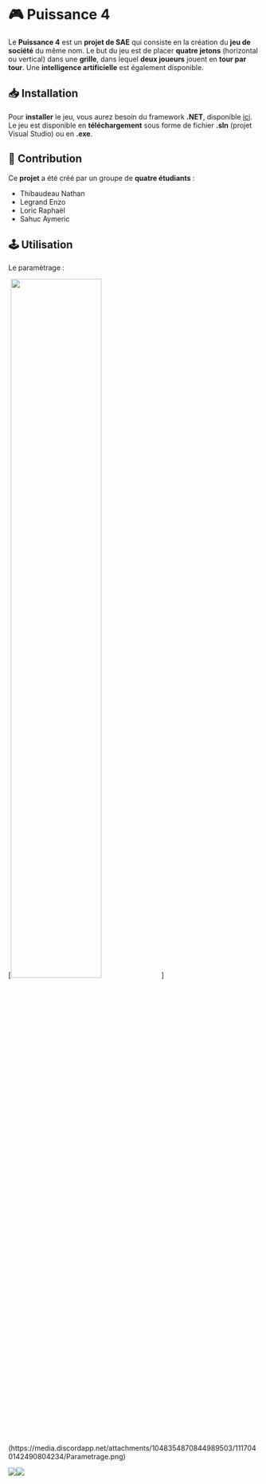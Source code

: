 # 🎮 Puissance 4

Le **Puissance 4** est un **projet de SAE** qui consiste en la création du **jeu de société** du même nom. Le but du jeu est de placer **quatre jetons** (horizontal ou vertical) dans une **grille**, dans lequel **deux joueurs** jouent en **tour par tour**. Une **intelligence artificielle** est également disponible.

## 📥 Installation

Pour **installer** le jeu, vous aurez besoin du framework **.NET**, disponible [ici](https://dotnet.microsoft.com/en-us/download/dotnet-framework). Le jeu est disponible en **téléchargement** sous forme de fichier **.sln** (projet Visual Studio) ou en **.exe**.

## 🤝 Contribution

Ce **projet** a été créé par un groupe de **quatre étudiants** :

- Thibaudeau Nathan
- Legrand Enzo
- Loric Raphaël
- Sahuc Aymeric

## 🕹️ Utilisation

Le paramètrage : 
<p>
[<img src="https://media.discordapp.net/attachments/1117022882296512534/1117032013417943050/image.png" width="60%">](https://media.discordapp.net/attachments/1048354870844989503/1117040142490804234/Parametrage.png)
  </p>

<div align="center">
  <div style="display: flex;">
    <img src="https://github-readme-stats.vercel.app/api/top-langs/?username=anuraghazra&layout=compact&show_icons=true&title_color=ffffff&icon_color=34abeb&text_color=daf7dc&bg_color=151515" style="vertical-align: top;" />
    <img src="https://github-readme-stats.vercel.app/api?username=anuraghazra&show_icons=true&title_color=ffffff&icon_color=34abeb&text_color=daf7dc&bg_color=151515" />
  </div>
</div>
